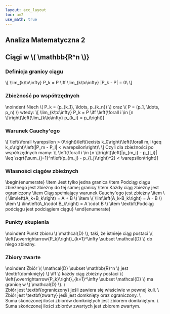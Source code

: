 ```yaml
---
layout: acc_layout
toc: am2
use_math: true 
---
```


Analiza Matematyczna 2
---


## Ciągi w \\( \mathbb{R^n \\)}



### Definicja granicy ciągu
\\\[ \lim_{k\to\infty} P_k = P \iff \lim_{k\to\infty} \|P_k - P\| = 0\ \\]



### Zbieżność po współrzędnych
\noindent
Niech \\( P_k = (p_{k_1}, \ldots, p_{k_n}) \\) oraz \\( P = (p_1, \ldots, p_n) \\) wtedy:
\\\[ \lim_{k\to\infty} P_k = P \iff \left(\forall i \in [n \\]\right)\left(\lim_{k\to\infty} p_{k_i} = p_i\right)\]



### Warunek Cauchy'ego
\\\[ \left(\forall \varepsilon > 0\right)\left(\exists k_0\right)\left(\forall m,l \geq k_o\right)\left(\|P_m - P_l\| < \varepsilon\right)\ \\]
Czyli dla zbieżności po współrzędnych mamy:
\\\[ \left(\forall i \in [n \\]\right)\left(|p_{m_i} - p_{l_i}| \leq \sqrt{\sum_{j=1}^n\left(p_{m_j} - p_{l_j}\right)^2} < \varepsilon\right)\]



### Własności ciągów zbieżnych
\begin{enumerate}
\item Jest tylko jedna granica
\item Podciąg ciągu zbieżnego jest zbieżny do tej samej granicy
\item Każdy ciąg zbieżny jest ograniczony
\item Ciąg spełniający warunek Cauchy'ego jest zbieżny
\item \\( \lim\left(A_k+B_k\right) = A + B \\)
\item \\( \lim\left(A_k-B_k\right) = A - B \\)
\item \\( \lim\left(A_k\cdot B_k\right) = A \cdot B \\)
\item \textbf{Podciąg podciągu jest podciągiem ciągu}
\end{enumerate}



### Punkty skupienia
\noindent
Punkt zbioru \\( \mathcal{D} \\), taki, że istnieje ciąg postaci \\( \left\{\overrightarrow{P_k}\right\}_{k=1}^\infty \subset \mathcal{D} \\) do niego zbieżny.



### Zbiory zwarte
\noindent
Zbiór \\( \mathcal{D} \subset \mathbb{R}^n \\) jest \textbf{domknięty} \\( \iff \\) każdy ciąg zbieżny postaci \\( \left\{\overrightarrow{P_k}\right\}_{k=1}^\infty \subset \mathcal{D} \\) ma granicę w \\( \mathcal{D} \\). \\\
Zbiór jest \textbf{ograniczony} jeśli zawiera się właściwie w pewnej kuli. \\\
Zbiór jest \textbf{zwarty} jeśli jest domknięty oraz ograniczony. \\\
Suma skończonej ilości zbiorów domkniętych jest zbiorem domkniętym. \\\
Suma skończonej ilości zbiorów zwartych jest zbiorem zwartym.



